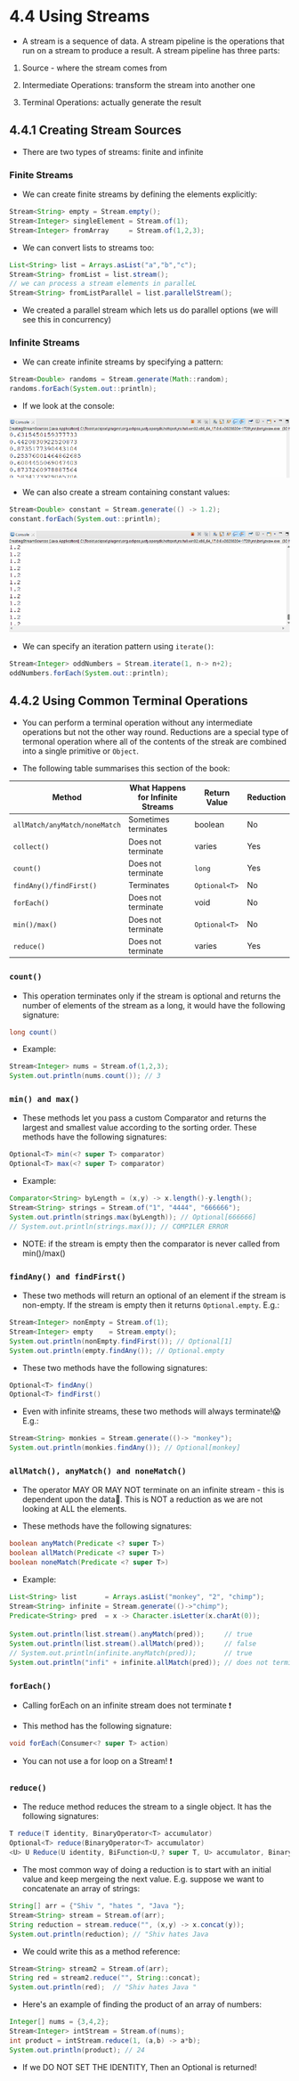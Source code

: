 
# 4.4 Using Streams

* A stream is a sequence of data. A stream pipeline is the operations that run on a stream to produce a result. A stream pipeline has three parts:

1) Source - where the stream comes from

2) Intermediate Operations: transform the stream into another one

3) Terminal Operations: actually generate the result

## 4.4.1 Creating Stream Sources

* There are two types of streams: finite and infinite

### Finite Streams

* We can create finite streams by defining the elements explicitly:

```java
Stream<String> empty = Stream.empty();
Stream<Integer> singleElement = Stream.of(1);
Stream<Integer> fromArray	  = Stream.of(1,2,3);
```

* We can convert lists to streams too:

```java
List<String> list = Arrays.asList("a","b","c");
Stream<String> fromList = list.stream();
// we can process a stream elements in paralleL
Stream<String> fromListParallel = list.parallelStream();
```

* We created a parallel stream which lets us do parallel options (we will see this in concurrency)

### Infinite Streams

* We can create infinite streams by specifying a pattern:

```java
Stream<Double> randoms = Stream.generate(Math::random);
randoms.forEach(System.out::println);
```

* If we look at the console:

<img src="../screenshots/random.gif">

* We can also create a stream containing constant values:

```java
Stream<Double> constant = Stream.generate(() -> 1.2);
constant.forEach(System.out::println);
```

<img src="../screenshots/constant.gif">

* We can specify an iteration pattern using `iterate()`:

```java
Stream<Integer> oddNumbers = Stream.iterate(1, n-> n+2);
oddNumbers.forEach(System.out::println);
```

## 4.4.2 Using Common Terminal Operations

* You can perform a terminal operation without any intermediate operations but not the other way round. Reductions are a special type of termonal operation where all of the contents of the streak are combined into a single primitive or `Object`.

* The following table summarises this section of the book:

| Method        | What Happens for Infinite Streams | Return Value  | Reduction |
| ------------- | --------------------------------- | ------------- | --------- |
| `allMatch/anyMatch/noneMatch` | Sometimes terminates | boolean    | No        |
| `collect()`     | Does not terminate                | varies        | Yes       |
| `count()`     | Does not terminate                | `long`        | Yes       |
| `findAny()/findFirst()` | Terminates              | `Optional<T>` | No        |
| `forEach()`   | Does not terminate                | void          | No        |
| `min()/max()` | Does not terminate                | `Optional<T>` | No        |
| `reduce()`    | Does not terminate                | varies        | Yes       |

### `count()`

* This operation terminates only if the stream is optional and returns the number of elements of the stream as a long, it would have the following signature:

```java
long count()
```

* Example:

```java
Stream<Integer> nums = Stream.of(1,2,3);
System.out.println(nums.count()); // 3
```

### `min() and max()`

* These methods let you pass a custom Comparator and returns the largest and smallest value according to the sorting order. These methods have the following signatures:

```java
Optional<T> min(<? super T> comparator)
Optional<T> max(<? super T> comparator)
```

* Example:

```java
Comparator<String> byLength = (x,y) -> x.length()-y.length();
Stream<String> strings = Stream.of("1", "4444", "666666");
System.out.println(strings.max(byLength)); // Optional[666666]
// System.out.println(strings.max()); // COMPILER ERROR
```

* NOTE: if the stream is empty then the comparator is never called from min()/max()


### `findAny() and findFirst()`

* These two methods will return an optional of an element if the stream is non-empty. If the stream is empty then it returns `Optional.empty`. E.g.:

```java
Stream<Integer> nonEmpty = Stream.of(1);
Stream<Integer> empty	 = Stream.empty();
System.out.println(nonEmpty.findFirst()); // Optional[1]
System.out.println(empty.findAny()); // Optional.empty
```

* These two methods have the following signatures:

```java
Optional<T> findAny()
Optional<T> findFirst()
```

* Even with infinite streams, these two methods will always terminate!😱 E.g.:

```java
Stream<String> monkies = Stream.generate(()-> "monkey");
System.out.println(monkies.findAny()); // Optional[monkey]
```

### `allMatch(), anyMatch() and noneMatch()`

* The operator MAY OR MAY NOT terminate on an infinite stream - this is dependent upon the data🤔. This is NOT a reduction as we are not looking at ALL the elements.

* These methods have the following signatures:

```java
boolean anyMatch(Predicate <? super T>)
boolean allMatch(Predicate <? super T>)
boolean noneMatch(Predicate <? super T>)
```

* Example:

```java
List<String> list 	    = Arrays.asList("monkey", "2", "chimp");
Stream<String> infinite = Stream.generate(()->"chimp");
Predicate<String> pred  = x -> Character.isLetter(x.charAt(0));

System.out.println(list.stream().anyMatch(pred));     // true
System.out.println(list.stream().allMatch(pred));     // false
// System.out.println(infinite.anyMatch(pred)); 	  // true
System.out.println("infi" + infinite.allMatch(pred)); // does not terminate
```

### `forEach()`

* Calling forEach on an infinite stream does not terminate ❗

* This method has the following signature:

```java
void forEach(Consumer<? super T> action)
```

* You can not use a for loop on a Stream! ❗

### `reduce()`

* The reduce method reduces the stream to a single object. It has the following signatures:

```java
T reduce(T identity, BinaryOperator<T> accumulator)
Optional<T> reduce(BinaryOperator<T> accumulator)
<U> U Reduce(U identity, BiFunction<U,? super T, U> accumulator, BinaryOperator<U> combiner)
```

* The most common way of doing a reduction is to start with an initial value and keep mergeing the next value. E.g. suppose we want to concatenate an array of strings:

```java
String[] arr = {"Shiv ", "hates ", "Java "};
Stream<String> stream = Stream.of(arr);
String reduction = stream.reduce("", (x,y) -> x.concat(y));
System.out.println(reduction); // "Shiv hates Java 
```

* We could write this as a method reference:

```java
Stream<String> stream2 = Stream.of(arr);
String red = stream2.reduce("", String::concat);
System.out.println(red);  // "Shiv hates Java " 
```

* Here's an example of finding the product of an array of numbers:

```java
Integer[] nums = {3,4,2};
Stream<Integer> intStream = Stream.of(nums);
int product = intStream.reduce(1, (a,b) -> a*b);
System.out.println(product); // 24
```

* If we DO NOT SET THE IDENTITY, Then an Optional is returned!